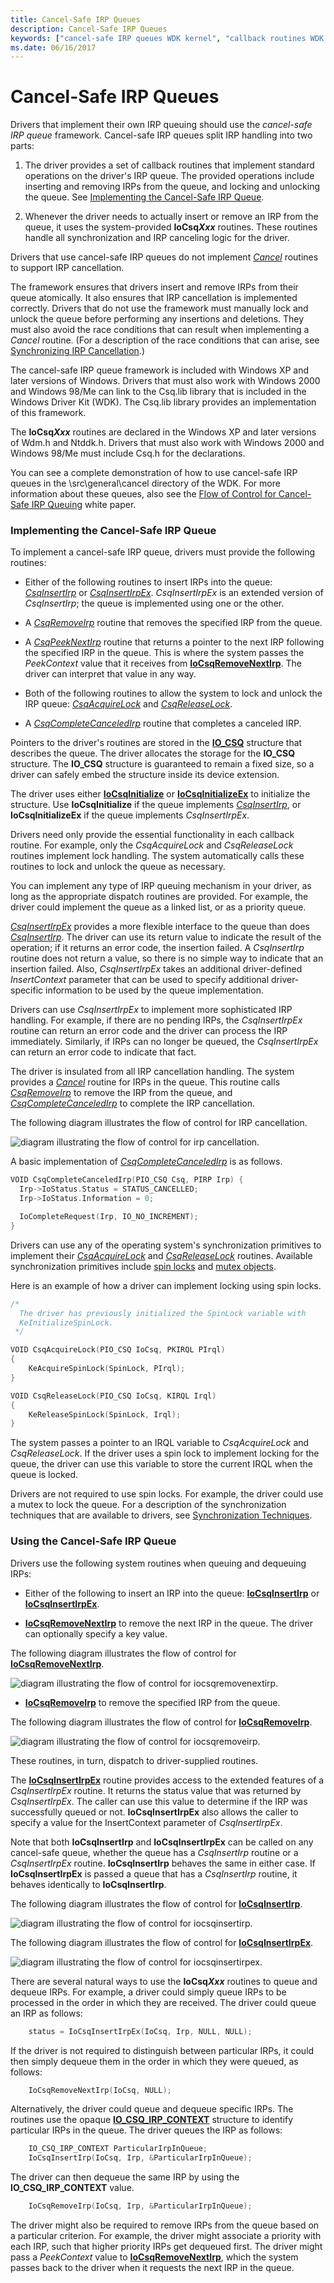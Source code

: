 ```yaml
---
title: Cancel-Safe IRP Queues
description: Cancel-Safe IRP Queues
keywords: ["cancel-safe IRP queues WDK kernel", "callback routines WDK IRPs", "synchronization WDK IRPs"]
ms.date: 06/16/2017
---
```


# Cancel-Safe IRP Queues





Drivers that implement their own IRP queuing should use the *cancel-safe IRP queue* framework. Cancel-safe IRP queues split IRP handling into two parts:

1. The driver provides a set of callback routines that implement standard operations on the driver's IRP queue. The provided operations include inserting and removing IRPs from the queue, and locking and unlocking the queue. See [Implementing the Cancel-Safe IRP Queue](#ddk-implementing-the-cancel-safe-irp-queue-kg).

2. Whenever the driver needs to actually insert or remove an IRP from the queue, it uses the system-provided **IoCsq*Xxx*** routines. These routines handle all synchronization and IRP canceling logic for the driver.

Drivers that use cancel-safe IRP queues do not implement [*Cancel*](/windows-hardware/drivers/ddi/wdm/nc-wdm-driver_cancel) routines to support IRP cancellation.

The framework ensures that drivers insert and remove IRPs from their queue atomically. It also ensures that IRP cancellation is implemented correctly. Drivers that do not use the framework must manually lock and unlock the queue before performing any insertions and deletions. They must also avoid the race conditions that can result when implementing a *Cancel* routine. (For a description of the race conditions that can arise, see [Synchronizing IRP Cancellation](synchronizing-irp-cancellation.md).)

The cancel-safe IRP queue framework is included with Windows XP and later versions of Windows. Drivers that must also work with Windows 2000 and Windows 98/Me can link to the Csq.lib library that is included in the Windows Driver Kit (WDK). The Csq.lib library provides an implementation of this framework.

The **IoCsq*Xxx*** routines are declared in the Windows XP and later versions of Wdm.h and Ntddk.h. Drivers that must also work with Windows 2000 and Windows 98/Me must include Csq.h for the declarations.

You can see a complete demonstration of how to use cancel-safe IRP queues in the \\src\\general\\cancel directory of the WDK. For more information about these queues, also see the [Flow of Control for Cancel-Safe IRP Queuing](https://go.microsoft.com/fwlink/p/?linkid=57844) white paper.

### <a href="" id="ddk-implementing-the-cancel-safe-irp-queue-kg"></a>Implementing the Cancel-Safe IRP Queue

To implement a cancel-safe IRP queue, drivers must provide the following routines:

-   Either of the following routines to insert IRPs into the queue: [*CsqInsertIrp*](/windows-hardware/drivers/ddi/wdm/nc-wdm-io_csq_insert_irp) or [*CsqInsertIrpEx*](/windows-hardware/drivers/ddi/wdm/nc-wdm-io_csq_insert_irp_ex). *CsqInsertIrpEx* is an extended version of *CsqInsertIrp*; the queue is implemented using one or the other.

-   A [*CsqRemoveIrp*](/windows-hardware/drivers/ddi/wdm/nc-wdm-io_csq_remove_irp) routine that removes the specified IRP from the queue.

-   A [*CsqPeekNextIrp*](/windows-hardware/drivers/ddi/wdm/nc-wdm-io_csq_peek_next_irp) routine that returns a pointer to the next IRP following the specified IRP in the queue. This is where the system passes the *PeekContext* value that it receives from [**IoCsqRemoveNextIrp**](/windows-hardware/drivers/ddi/wdm/nf-wdm-iocsqremovenextirp). The driver can interpret that value in any way.

-   Both of the following routines to allow the system to lock and unlock the IRP queue: [*CsqAcquireLock*](/windows-hardware/drivers/ddi/wdm/nc-wdm-io_csq_acquire_lock) and [*CsqReleaseLock*](/windows-hardware/drivers/ddi/wdm/nc-wdm-io_csq_release_lock).

-   A [*CsqCompleteCanceledIrp*](/windows-hardware/drivers/ddi/wdm/nc-wdm-io_csq_complete_canceled_irp) routine that completes a canceled IRP.

Pointers to the driver's routines are stored in the [**IO\_CSQ**](./eprocess.md) structure that describes the queue. The driver allocates the storage for the **IO\_CSQ** structure. The **IO\_CSQ** structure is guaranteed to remain a fixed size, so a driver can safely embed the structure inside its device extension.

The driver uses either [**IoCsqInitialize**](/windows-hardware/drivers/ddi/wdm/nf-wdm-iocsqinitialize) or [**IoCsqInitializeEx**](/windows-hardware/drivers/ddi/wdm/nf-wdm-iocsqinitializeex) to initialize the structure. Use **IoCsqInitialize** if the queue implements [*CsqInsertIrp*](/windows-hardware/drivers/ddi/wdm/nc-wdm-io_csq_insert_irp), or **IoCsqInitializeEx** if the queue implements *CsqInsertIrpEx*.

Drivers need only provide the essential functionality in each callback routine. For example, only the *CsqAcquireLock* and *CsqReleaseLock* routines implement lock handling. The system automatically calls these routines to lock and unlock the queue as necessary.

You can implement any type of IRP queuing mechanism in your driver, as long as the appropriate dispatch routines are provided. For example, the driver could implement the queue as a linked list, or as a priority queue.

[*CsqInsertIrpEx*](/windows-hardware/drivers/ddi/wdm/nc-wdm-io_csq_insert_irp_ex) provides a more flexible interface to the queue than does [*CsqInsertIrp*](/windows-hardware/drivers/ddi/wdm/nc-wdm-io_csq_insert_irp). The driver can use its return value to indicate the result of the operation; if it returns an error code, the insertion failed. A *CsqInsertIrp* routine does not return a value, so there is no simple way to indicate that an insertion failed. Also, *CsqInsertIrpEx* takes an additional driver-defined *InsertContext* parameter that can be used to specify additional driver-specific information to be used by the queue implementation.

Drivers can use *CsqInsertIrpEx* to implement more sophisticated IRP handling. For example, if there are no pending IRPs, the *CsqInsertIrpEx* routine can return an error code and the driver can process the IRP immediately. Similarly, if IRPs can no longer be queued, the *CsqInsertIrpEx* can return an error code to indicate that fact.

The driver is insulated from all IRP cancellation handling. The system provides a [*Cancel*](/windows-hardware/drivers/ddi/wdm/nc-wdm-driver_cancel) routine for IRPs in the queue. This routine calls [*CsqRemoveIrp*](/windows-hardware/drivers/ddi/wdm/nc-wdm-io_csq_remove_irp) to remove the IRP from the queue, and [*CsqCompleteCanceledIrp*](/windows-hardware/drivers/ddi/wdm/nc-wdm-io_csq_complete_canceled_irp) to complete the IRP cancellation.

The following diagram illustrates the flow of control for IRP cancellation.

![diagram illustrating the flow of control for irp cancellation.](images/5cancelingirp.png)

A basic implementation of [*CsqCompleteCanceledIrp*](/windows-hardware/drivers/ddi/wdm/nc-wdm-io_csq_complete_canceled_irp) is as follows.

```cpp
VOID CsqCompleteCanceledIrp(PIO_CSQ Csq, PIRP Irp) {
  Irp->IoStatus.Status = STATUS_CANCELLED;
  Irp->IoStatus.Information = 0;

  IoCompleteRequest(Irp, IO_NO_INCREMENT);
}
```

Drivers can use any of the operating system's synchronization primitives to implement their [*CsqAcquireLock*](/windows-hardware/drivers/ddi/wdm/nc-wdm-io_csq_acquire_lock) and [*CsqReleaseLock*](/windows-hardware/drivers/ddi/wdm/nc-wdm-io_csq_release_lock) routines. Available synchronization primitives include [spin locks](./introduction-to-spin-locks.md) and [mutex objects](introduction-to-mutex-objects.md).

Here is an example of how a driver can implement locking using spin locks.

```cpp
/* 
  The driver has previously initialized the SpinLock variable with
  KeInitializeSpinLock.
 */

VOID CsqAcquireLock(PIO_CSQ IoCsq, PKIRQL PIrql)
{
    KeAcquireSpinLock(SpinLock, PIrql);
}

VOID CsqReleaseLock(PIO_CSQ IoCsq, KIRQL Irql)
{
    KeReleaseSpinLock(SpinLock, Irql);
}
```

The system passes a pointer to an IRQL variable to *CsqAcquireLock* and *CsqReleaseLock*. If the driver uses a spin lock to implement locking for the queue, the driver can use this variable to store the current IRQL when the queue is locked.

Drivers are not required to use spin locks. For example, the driver could use a mutex to lock the queue. For a description of the synchronization techniques that are available to drivers, see [Synchronization Techniques](introduction-to-kernel-dispatcher-objects.md).

### <a href="" id="ddk-using-the-cancel-safe-irp-queue-kg"></a>Using the Cancel-Safe IRP Queue

Drivers use the following system routines when queuing and dequeuing IRPs:

-   Either of the following to insert an IRP into the queue: [**IoCsqInsertIrp**](/windows-hardware/drivers/ddi/wdm/nf-wdm-iocsqinsertirp) or [**IoCsqInsertIrpEx**](/windows-hardware/drivers/ddi/wdm/nf-wdm-iocsqinsertirpex).

-   [**IoCsqRemoveNextIrp**](/windows-hardware/drivers/ddi/wdm/nf-wdm-iocsqremovenextirp) to remove the next IRP in the queue. The driver can optionally specify a key value.

The following diagram illustrates the flow of control for [**IoCsqRemoveNextIrp**](/windows-hardware/drivers/ddi/wdm/nf-wdm-iocsqremovenextirp).

![diagram illustrating the flow of control for iocsqremovenextirp.](images/4iocsqremovenextirp.png)

-   [**IoCsqRemoveIrp**](/windows-hardware/drivers/ddi/wdm/nf-wdm-iocsqremoveirp) to remove the specified IRP from the queue.

The following diagram illustrates the flow of control for [**IoCsqRemoveIrp**](/windows-hardware/drivers/ddi/wdm/nf-wdm-iocsqremoveirp).

![diagram illustrating the flow of control for iocsqremoveirp.](images/3iocsqremoveirp.png)

These routines, in turn, dispatch to driver-supplied routines.

The [**IoCsqInsertIrpEx**](/windows-hardware/drivers/ddi/wdm/nf-wdm-iocsqinsertirpex) routine provides access to the extended features of a *CsqInsertIrpEx* routine. It returns the status value that was returned by *CsqInsertIrpEx*. The caller can use this value to determine if the IRP was successfully queued or not. **IoCsqInsertIrpEx** also allows the caller to specify a value for the InsertContext parameter of *CsqInsertIrpEx*.

Note that both **IoCsqInsertIrp** and **IoCsqInsertIrpEx** can be called on any cancel-safe queue, whether the queue has a *CsqInsertIrp* routine or a *CsqInsertIrpEx* routine. **IoCsqInsertIrp** behaves the same in either case. If **IoCsqInsertIrpEx** is passed a queue that has a *CsqInsertIrp* routine, it behaves identically to **IoCsqInsertIrp**.

The following diagram illustrates the flow of control for [**IoCsqInsertIrp**](/windows-hardware/drivers/ddi/wdm/nf-wdm-iocsqinsertirp).

![diagram illustrating the flow of control for iocsqinsertirp.](images/iocsqinsertirp.png)

The following diagram illustrates the flow of control for [**IoCsqInsertIrpEx**](/windows-hardware/drivers/ddi/wdm/nf-wdm-iocsqinsertirpex).

![diagram illustrating the flow of control for iocsqinsertirpex.](images/2iocsqinitializeex.png)

There are several natural ways to use the **IoCsq*Xxx*** routines to queue and dequeue IRPs. For example, a driver could simply queue IRPs to be processed in the order in which they are received. The driver could queue an IRP as follows:

```cpp
    status = IoCsqInsertIrpEx(IoCsq, Irp, NULL, NULL);
```

If the driver is not required to distinguish between particular IRPs, it could then simply dequeue them in the order in which they were queued, as follows:

```cpp
    IoCsqRemoveNextIrp(IoCsq, NULL);
```

Alternatively, the driver could queue and dequeue specific IRPs. The routines use the opaque [**IO\_CSQ\_IRP\_CONTEXT**](./eprocess.md) structure to identify particular IRPs in the queue. The driver queues the IRP as follows:

```cpp
    IO_CSQ_IRP_CONTEXT ParticularIrpInQueue;
    IoCsqInsertIrp(IoCsq, Irp, &ParticularIrpInQueue);
```

The driver can then dequeue the same IRP by using the **IO\_CSQ\_IRP\_CONTEXT** value.

```cpp
    IoCsqRemoveIrp(IoCsq, Irp, &ParticularIrpInQueue);
```

The driver might also be required to remove IRPs from the queue based on a particular criterion. For example, the driver might associate a priority with each IRP, such that higher priority IRPs get dequeued first. The driver might pass a *PeekContext* value to [**IoCsqRemoveNextIrp**](/windows-hardware/drivers/ddi/wdm/nf-wdm-iocsqremovenextirp), which the system passes back to the driver when it requests the next IRP in the queue.

 

